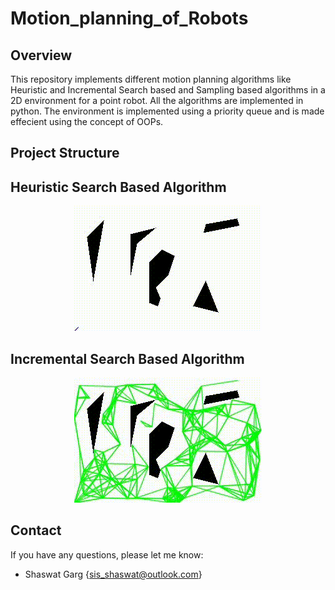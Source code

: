 # Motion_planning_of_Robots

## Overview
This repository implements different motion planning algorithms like Heuristic and Incremental Search based and Sampling based algorithms in a 2D environment for a point robot. All the algorithms are implemented in python. The environment is implemented using a priority queue and is made effecient using the concept of OOPs.

## Project Structure

## Heuristic Search Based Algorithm

<p align="center">
<img src="./Results/RRT_Image/RRT.gif" width="300" alt="rrt_traj">
</p>

## Incremental Search Based Algorithm

<p align="center">
<img src="./Results/PRM_Image/PRM.gif" width="300" alt="prm_traj">
</p>

## Contact

If you have any questions, please let me know:

- Shaswat Garg {[sis_shaswat@outlook.com]()}

